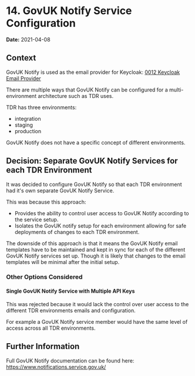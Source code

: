 # 14. GovUK Notify Service Configuration

**Date:** 2021-04-08

## Context

GovUK Notify is used as the email provider for Keycloak: [0012 Keycloak Email Provider](0012-keycloak-email-provider.md)

There are multiple ways that GovUK Notify can be configured for a multi-environment architecture such as TDR uses.

TDR has three environments:
* integration
* staging 
* production

GovUK Notify does not have a specific concept of different environments.

## Decision: Separate GovUK Notify Services for each TDR Environment

It was decided to configure GovUK Notify so that each TDR environment had it's own separate GovUK Notify Service.

This was because this approach:
* Provides the ability to control user access to GovUK Notify according to the service setup. 
* Isolates the GovUK notify setup for each environment allowing for safe deployments of changes to each TDR environment.

The downside of this approach is that it means the GovUK Notify email templates have to be maintained and kept in sync for each of the different GovUK Notify services set up. Though it is likely that changes to the email templates will be minimal after the initial setup.

### Other Options Considered

#### Single GovUK Notify Service with Multiple API Keys

This was rejected because it would lack the control over user access to the different TDR environments emails and configuration. 

For example a GovUK Notify service member would have the same level of access across all TDR environments.

## Further Information

Full GovUK Notify documentation can be found here: https://www.notifications.service.gov.uk/
